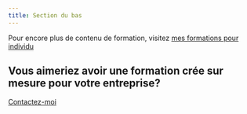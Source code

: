 ```yaml
---
title: Section du bas
---
```


Pour encore plus de contenu de formation, visitez [mes formations pour individu ](https://coaching.nancybilodeau.com/formations)

<h2 class="title is-size-6">Vous aimeriez avoir une formation crée sur mesure pour votre entreprise?</h2>

<a class="button" href="/contact" target="_self">Contactez-moi</a>
